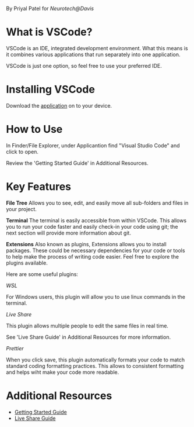 By Priyal Patel for _Neurotech@Davis_

# What is VSCode?

VSCode is an IDE, integrated development environment. What this means is it combines various applications that run separately into one application.

VSCode is just one option, so feel free to use your preferred IDE.

# Installing VSCode

Download the [application](https://code.visualstudio.com/download) on to your device.

# How to Use

In Finder/File Explorer, under Applicantion find "Visual Studio Code" and click to open.

Review the 'Getting Started Guide' in Additional Resources.

# Key Features

**File Tree**
Allows you to see, edit, and easily move all sub-folders and files in your project.

**Terminal**
The terminal is easily accessible from within VSCode. This allows you to run your code faster and easily check-in your code using git; the next section will provide more information about git.

**Extensions**
Also known as plugins, Extensions allows you to install packages. These could be necessary dependencies for your code or tools to help make the process of writing code easier. Feel free to explore the plugins available.

Here are some useful plugins:

_WSL_

For Windows users, this plugin will allow you to use linux commands in the terminal.

_Live Share_

This plugin allows multiple people to edit the same files in real time.

See 'Live Share Guide' in Additional Resources for more information.

_Prettier_

When you click save, this plugin automatically formats your code to match standard coding formatting practices. This allows to consistent formatting and helps wiht make your code more readable.

# Additional Resources

- [Getting Started Guide](https://code.visualstudio.com/docs/getstarted/getting-started)
- [Live Share Guide](https://marketplace.visualstudio.com/items?itemName=MS-vsliveshare.vsliveshare)
